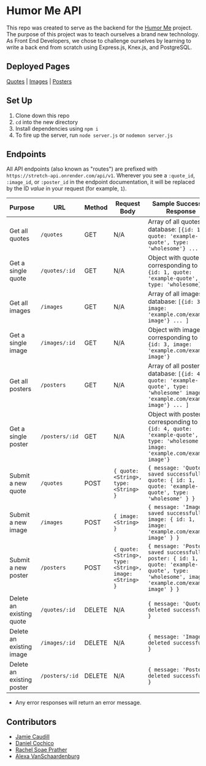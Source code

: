 # Humor Me API
This repo was created to serve as the backend for the [Humor Me](https://github.com/rachelsoae/stretch-fe) project.
The purpose of this project was to teach ourselves a brand new technology. As Front End Developers, we chose to challenge ourselves by learning to write a back end from scratch using Express.js, Knex.js, and PostgreSQL. 

## Deployed Pages
[Quotes](https://stretch-api.onrender.com/api/v1/quotes) | [Images](https://stretch-api.onrender.com/api/v1/images) | [Posters](https://stretch-api.onrender.com/api/v1/posters)

## Set Up
1. Clone down this repo
2. `cd` into the new directory
2. Install dependencies using `npm i`
3. To fire up the server, run `node server.js` or `nodemon server.js`

## Endpoints
All API endpoints (also known as "routes") are prefixed with `https://stretch-api.onrender.com/api/v1`. Wherever you see a `:quote_id`, `:image_id`, or `:poster_id` in the endpoint documentation, it will be replaced by the ID *value* in your request (for example, `1`).

| Purpose | URL | Method | Request Body | Sample Successful Response |
| --- | --- | --- | --- | --- |
| Get all quotes | `/quotes` | GET | N/A | Array of all quotes in database: `[{id: 1, quote: 'example-quote', type: 'wholesome'} ... ]` |
| Get a single quote | `/quotes/:id` | GET | N/A | Object with quote corresponding to id: `{id: 1, quote: 'example-quote', type: 'wholesome}` |
| Get all images | `/images` | GET | N/A | Array of all images in database: `[{id: 3, image: 'example.com/example-image'} ... ]`  |
| Get a single image | `/images/:id` | GET | N/A | Object with image corresponding to id: `{id: 3, image: 'example.com/example-image'}` | 
| Get all posters | `/posters` | GET | N/A | Array of all posters in database: `[{id: 4, quote: 'example-quote', type: 'wholesome' image: 'example.com/example-image'} ... ]` |
| Get a single poster | `/posters/:id` | GET | N/A | Object with poster corresponding to id: `{id: 4, quote: 'example-quote', type: 'wholesome' image: 'example.com/example-image'}` |
| Submit a new quote | `/quotes` | POST | `{ quote: <String>, type: <String> }` | `{ message: 'Quote saved successfully', quote: { id: 1, quote: 'example-quote', type: 'wholesome' } }` |
| Submit a new image | `/images` | POST | `{ image: <String> }` | `{ message: 'Image saved successfully', image: { id: 1, image: 'example.com/example-image' } }` |
| Submit a new poster | `/posters` | POST | `{ quote: <String>, type: <String>, image: <String> }` | `{ message: 'Poster saved successfully', poster: { id: 1, quote: 'example-quote', type: 'wholesome', image: 'example.com/example-image' } }` |
| Delete an existing quote | `/quotes/:id` | DELETE | N/A | `{ message: 'Quote deleted successfully' }` |
| Delete an existing image | `/images/:id` | DELETE | N/A | `{ message: 'Image deleted successfully' }` |
| Delete an existing poster | `/posters/:id` | DELETE | N/A | `{ message: 'Poster deleted successfully' }` |

* Any error responses will return an error message.

## Contributors
- [Jamie Caudill](https://github.com/JamieCaudill)
- [Daniel Cochico](https://github.com/dcochico)
- [Rachel Soae Prather](https://github.com/rachelsoae)
- [Alexa VanSchaardenburg](https://github.com/AlexaVanSchaardenburg)
